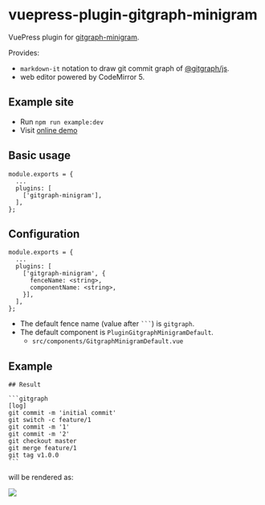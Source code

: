 # vuepress-plugin-gitgraph-minigram

VuePress plugin for [gitgraph-minigram](https://www.npmjs.com/package/gitgraph-minigram).

Provides:

- `markdown-it` notation to draw git commit graph of [@gitgraph/js](https://www.npmjs.com/package/@gitgraph/js).
- web editor powered by CodeMirror 5.


## Example site

- Run `npm run example:dev`
- Visit [online demo](https://vp-gitgraph-minigram.herokuapp.com/)


## Basic usage

```
module.exports = {
  ...
  plugins: [
    ['gitgraph-minigram'],
  ],
};
```


## Configuration

```
module.exports = {
  ...
  plugins: [
    ['gitgraph-minigram', {
      fenceName: <string>,
      componentName: <string>,
    }],
  ],
};
```

- The default fence name (value after <code>```</code>) is `gitgraph`.
- The default component is `PluginGitgraphMinigramDefault`.
  - `src/components/GitgraphMinigramDefault.vue`


## Example

````
## Result

```gitgraph
[log]
git commit -m 'initial commit'
git switch -c feature/1
git commit -m '1'
git commit -m '2'
git checkout master
git merge feature/1
git tag v1.0.0
```
````

will be rendered as:

![](https://cdn.jsdelivr.net/gh/smori1983/vuepress-plugin-gitgraph-minigram@master/doc/example01.png)
